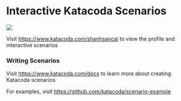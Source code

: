 # Interactive Katacoda Scenarios

[![](http://shields.katacoda.com/katacoda/shanhsancai/count.svg)](https://www.katacoda.com/shanhsancai "Get your profile on Katacoda.com")

Visit https://www.katacoda.com/shanhsancai to view the profile and interactive scenarios

### Writing Scenarios
Visit https://www.katacoda.com/docs to learn more about creating Katacoda scenarios

For examples, visit https://github.com/katacoda/scenario-example
